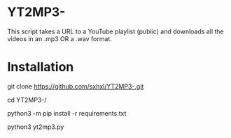 # YT2MP3-
This script takes a URL to a YouTube playlist (public) and downloads all the videos in an .mp3 OR a .wav format.

# Installation

git clone https://github.com/sxhxl/YT2MP3-.git

cd YT2MP3-/

python3 -m pip install -r requirements.txt

python3 yt2mp3.py

